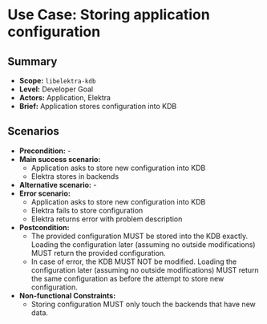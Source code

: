# Use Case: Storing application configuration

## Summary

- **Scope:** `libelektra-kdb`
- **Level:** Developer Goal
- **Actors:** Application, Elektra
- **Brief:** Application stores configuration into KDB

## Scenarios

- **Precondition:** -
- **Main success scenario:**
  - Application asks to store new configuration into KDB
  - Elektra stores in backends
- **Alternative scenario:** -
- **Error scenario:**
  - Application asks to store new configuration into KDB
  - Elektra fails to store configuration
  - Elektra returns error with problem description
- **Postcondition:**
  - The provided configuration MUST be stored into the KDB exactly.
    Loading the configuration later (assuming no outside modifications) MUST return the provided configuration.
  - In case of error, the KDB MUST NOT be modified.
    Loading the configuration later (assuming no outside modifications) MUST return the same configuration as before the attempt to store new configuration.
- **Non-functional Constraints:**
  - Storing configuration MUST only touch the backends that have new data.
